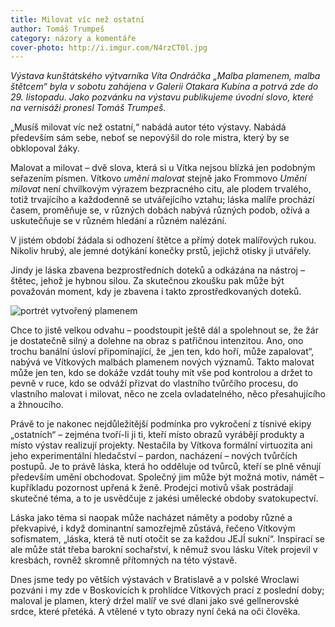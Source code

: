 ```yaml
---
title: Milovat víc než ostatní
author: Tomáš Trumpeš
category: názory a komentáře
cover-photo: http://i.imgur.com/N4rzCT0l.jpg
---
```


*Výstava kunštátského výtvarníka Víta Ondráčka „Malba plamenem, malba štětcem“ byla v sobotu zahájena v Galerii Otakara Kubína a potrvá zde do 29. listopadu. Jako pozvánku na výstavu publikujeme úvodní slovo, které na vernisáži pronesl Tomáš Trumpeš.*

„Musíš milovat víc než ostatní,“ nabádá autor této výstavy. Nabádá především sám sebe, neboť se nepovýšil do role mistra, který by se obklopoval žáky.

Malovat a milovat – dvě slova, která si u Vítka nejsou blízká jen podobným seřazením písmen. Vítkovo *umění malovat* stejně jako Frommovo *Umění milovat* není chvilkovým výrazem bezpracného citu, ale plodem trvalého, totiž trvajícího a každodenně se utvářejícího vztahu; láska malíře prochází časem, proměňuje se, v různých dobách nabývá různých podob, ožívá a uskutečňuje se v různém hledání a různém nalézání.

V jistém období žádala si odhození štětce a přímý dotek malířových rukou. Nikoliv hrubý, ale jemné dotýkání konečky prstů, jejichž otisky ji utvářely.

Jindy je láska zbavena bezprostředních doteků a odkázána na nástroj – štětec, jehož je hybnou silou. Za skutečnou zkoušku pak může být považován moment, kdy je zbavena i takto zprostředkovaných doteků.

<img src="http://i.imgur.com/fQ4nAou.jpg" alt="portrét vytvořený plamenem" class="img-responsive img-popup" data-author="Jana Ondráčková">

Chce to jistě velkou odvahu – poodstoupit ještě dál a spolehnout se, že žár je dostatečně silný a dolehne na obraz s patřičnou intenzitou. Ano, ono trochu banální úsloví připomínající, že „jen ten, kdo hoří, může zapalovat“, nabývá ve Vítkových malbách plamenem nových významů. Takto malovat může jen ten, kdo se dokáže vzdát touhy mít vše pod kontrolou a držet to pevně v ruce, kdo se odváží přizvat do vlastního tvůrčího procesu, do vlastního malovat i milovat, něco ne zcela ovladatelného, něco přesahujícího a žhnoucího.

Právě to je nakonec nejdůležitější podmínka pro vykročení z tísnivé ekipy „ostatních“ – zejména tvoří-li ji ti, kteří místo obrazů vyrábějí produkty a místo výstav realizují projekty. Nestačila by Vítkova formální virtuozita ani jeho experimentální hledačství  – pardon, nacházení – nových tvůrčích postupů. Je to právě láska, která ho odděluje od tvůrců, kteří se plně věnují především umění obchodovat. Společný jim může být možná motiv, námět – kupříkladu pozornost upřená k ženě. Prodejci motivů však postrádají skutečné téma, a to je usvědčuje z jakési umělecké obdoby svatokupectví.

Láska jako téma si naopak může nacházet náměty a podoby různé a překvapivé, i když dominantní samozřejmě zůstává, řečeno Vítkovým sofismatem, „láska, která tě nutí otočit se za každou JEJÍ sukní“. Inspirací se ale může stát třeba barokní sochařství, k němuž svou lásku Vítek projevil v kresbách, rovněž skromně přítomných na této výstavě.

Dnes jsme tedy po větších výstavách v Bratislavě a v polské Wroclawi pozváni i my zde v Boskovicích k prohlídce Vítkových prací z poslední doby; maloval je plamen, který držel malíř ve své dlani jako své gellnerovské srdce, které přetéká.  A vtělené v tyto obrazy nyní čeká na oči člověka.
